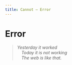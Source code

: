 ```yaml
---
title: Cannot — Error
---
```



# Error

> Yesterday it worked<br>
> Today it is not working<br>
> The web is like that.


<style>
blockquote p {
  font-style: italic;
  text-indent: -1em;
  margin-left: 1em;
}
</style>
